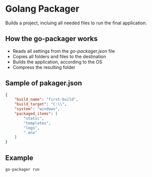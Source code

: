 # Golang Packager

Builds a project, incluing all needed files to run the final application.


## How the go-packager works
- Reads all settings from the *go-packager.json* file
- Copies all folders and files to the destination
- Builds the application, according to the OS
- Compress the resulting folder

## Sample of pakager.json


```json
{
    "build_name": "first-build",
    "build_target": "C:\\",  
    "system": "windows",
    "packaged_items": [
        "static",
        "templates",
        "logs",
        ".env"
    ]
}
```



## Example

```sh
go-packager run
```